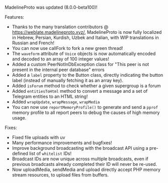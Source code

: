 MadelineProto was updated (8.0.0-beta100)!

Features:
- Thanks to the many translation contributors @ https://weblate.madelineproto.xyz/, MadelineProto is now fully localized in Hebrew, Persian, Kurdish, Uzbek and Italian, with WIP translations in Russian and French!
- You can now use callFork to fork a new green thread!
- The `waveform` attribute of `Voice` objects is now automatically encoded and decoded to an array of 100 integer values!
- Added a custom PeerNotInDbException class for "This peer is not present in the internal peer database" errors
- Added a `label` property to the Button class, directly indicating the button label (instead of manually fetching it as an array key).
- Added `isForum` method to check whether a given supergroup is a forum
- Added `entitiesToHtml` method to convert a message and a set of Telegram entities to an HTML string!	
- Added `wrapUpdate`, `wrapMessage`, `wrapMedia`
- You can now use `reportMemoryProfile()` to generate and send a `pprof` memory profile to all report peers to debug the causes of high memory usage.


Fixes:
- Fixed file uploads with uv
- Many performance improvements and bugfixes!
- Improve background broadcasting with the broadcast API using a pre-defined list of `whitelist` IDs!
- Broadcast IDs are now unique across multiple broadcasts, even if previous broadcasts already completed their ID will never be re-used.
- Now uploadMedia, sendMedia and upload directly accept PHP memory stream resources, to upload files from buffers.
